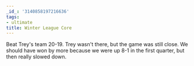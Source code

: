 ```yaml
---
_id_: '3140858197216636'
tags:
- ultimate
title: Winter League Core
---
```


Beat Trey's team 20-19. Trey wasn't there, but the game was still close. We should have won by more because we were up 8-1 in the first quarter, but then really slowed down.
